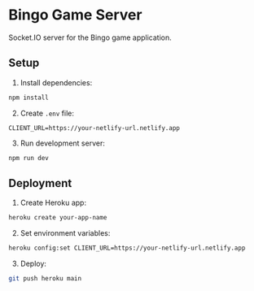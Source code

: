 # Bingo Game Server

Socket.IO server for the Bingo game application.

## Setup

1. Install dependencies:
```bash
npm install
```

2. Create `.env` file:
```
CLIENT_URL=https://your-netlify-url.netlify.app
```

3. Run development server:
```bash
npm run dev
```

## Deployment

1. Create Heroku app:
```bash
heroku create your-app-name
```

2. Set environment variables:
```bash
heroku config:set CLIENT_URL=https://your-netlify-url.netlify.app
```

3. Deploy:
```bash
git push heroku main
```